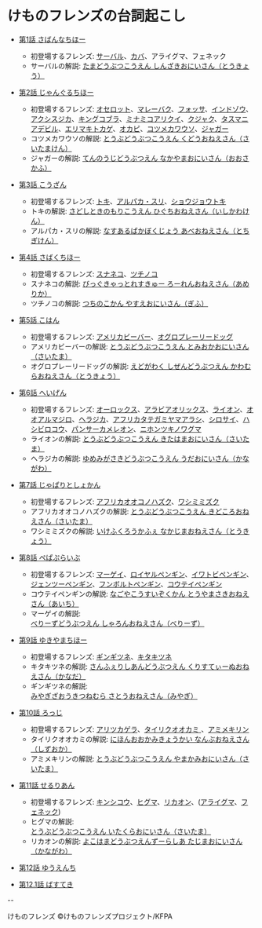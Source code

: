 # けものフレンズの台詞起こし

* [第1話 さばんなちほー](01.md)
  - 初登場するフレンズ: [サーバル](01.md#0251)、[カバ](01.md#1223)、アライグマ、フェネック
  - サーバルの解説: [たまどうぶつこうえん しんざきおにいさん（とうきょう）](01.md#0932)

* [第2話 じゃんぐるちほー](02.md)
  - 初登場するフレンズ: [オセロット](02.md#0612)、[マレーバク](02.md#0642)、[フォッサ](02.md#0658)、[インドゾウ](02.md#0755)、[アクシスジカ](02.md#0831)、[キングコブラ](02.md#0850)、[ミナミコアリクイ](02.md#0855)、[クジャク](02.md#0859)、[タスマニアデビル](02.md#0900)、[エリマキトカゲ](02.md#0902)、[オカピ](02.md#0903)、[コツメカワウソ](02.md#1113)、[ジャガー](02.md#1323)
  - コツメカワウソの解説: [とうぶどうぶつこうえん くどうおねえさん（さいたまけん）](02.md#1242)
  - ジャガーの解説: [てんのうじどうぶつえん なかやまおにいさん（おおさかふ）](02.md#2320)

* [第3話 こうざん](03.md)
  - 初登場するフレンズ: [トキ](03.md#0309)、[アルパカ・スリ](03.md#1236)、[ショウジョウトキ](03.md#1925)
  - トキの解説: [さどしときのもりこうえん ひぐちおねえさん（いしかわけん）](03.md#1035)
  - アルパカ・スリの解説: [なすあるぱかぼくじょう あべおねえさん（とちぎけん）](03.md#1105)

* [第4話 さばくちほー](04.md)
  - 初登場するフレンズ: [スナネコ](04.md#0417)、[ツチノコ](04.md#1209)
  - スナネコの解説: [びっぐきゃっとれすきゅー ろーれんおねえさん（あめりか）](04.md#1038)
  - ツチノコの解説: [つちのこかん やすえおにいさん（ぎふ）](04.md#2229)

* [第5話 こはん](05.md)
  - 初登場するフレンズ: [アメリカビーバー](05.md#0339)、[オグロプレーリードッグ](05.md#0924)
  - アメリカビーバーの解説: [とうぶどうぶつこうえん とみおかおにいさん（さいたま）](05.md#0952)
  - オグロプレーリードッグの解説: [えどがわく しぜんどうぶつえん かわむらおねえさん（とうきょう）](05.md#1023)

* [第6話 へいげん](06.md)
  - 初登場するフレンズ: [オーロックス](06.md#0013)、[アラビアオリックス](06.md#0013)、[ライオン](06.md#0256)、[オオアルマジロ](06.md#0627)、[ヘラジカ](06.md#0632)、[アフリカタテガミヤマアラシ](06.md#0643)、[シロサイ](06.md#0643)、[ハシビロコウ](06.md#0847)、[パンサーカメレオン](06.md#1115)、[ニホンツキノワグマ](06.md#1707)
  - ライオンの解説: [とうぶどうぶつこうえん きたはまおにいさん（さいたま）](06.md#1252)
  - ヘラジカの解説: [ゆめみがさきどうぶつこうえん うだおにいさん（かながわ）](06.md#1322)

* [第7話 じゃぱりとしょかん](07.md)
  - 初登場するフレンズ: [アフリカオオコノハズク](07.md#0819)、[ワシミミズク](07.md#0823)
  - アフリカオオコノハズクの解説: [とうぶどうぶつこうえん きどころおねえさん（さいたま）](07.md#1015)
  - ワシミミズクの解説: [いけふくろうかふぇ なかじまおねえさん（とうきょう）](07.md#1046)

* [第8話 ぺぱぷらいぶ](08.md)
  - 初登場するフレンズ: [マーゲイ](08.md#0348)、[ロイヤルペンギン](08.md#0518)、[イワトビペンギン](08.md#0518)、[ジェンツーペンギン](08.md#0518)、[フンボルトペンギン](08.md#0518)、[コウテイペンギン](08.md#0518)
  - コウテイペンギンの解説: [なごやこうすいぞくかん とうやまさきおねえさん（あいち）](08.md#0855)
  - マーゲイの解説: [べりーずどうぶつえん しゃろんおねえさん（べりーず）](08.md#0925)

* [第9話 ゆきやまちほー](09.md)
  - 初登場するフレンズ: [ギンギツネ](09.md#0703)、[キタキツネ](09.md#0703)
  - キタキツネの解説: [さんふぇりしあんどうぶつえん くりすてぃーぬおねえさん（かなだ）](09.md#1118)
  - ギンギツネの解説: [みやぎざおうきつねむら さとうおねえさん（みやぎ）](09.md#1148)

* [第10話 ろっじ](10.md)
  - 初登場するフレンズ: [アリツカゲラ](10.md#0157)、[タイリクオオカミ ](10.md#0330)、[アミメキリン ](10.md#0426)
  - タイリクオオカミの解説: [にほんおおかみきょうかい なんぶおねえさん（しずおか）](10.md#0837)
  - アミメキリンの解説: [とうぶどうぶつこうえん やまかみおにいさん（さいたま）](10.md#0908)

* [第11話 せるりあん](11.md)
  - 初登場するフレンズ: [キンシコウ](11.md#0053)、[ヒグマ](11.md#0226)、[リカオン](11.md#0446)、([アライグマ](11.md#0848)、[フェネック](11.md#0928))
  - ヒグマの解説: [とうぶどうぶつこうえん いたくらおにいさん（さいたま）](11.md#0520)
  - リカオンの解説: [よこはまどうぶつえんずーらしあ たじまおにいさん（かながわ）](11.md#0550)

* [第12話 ゆうえんち](12.md)

* [第12.1話 ばすてき](12.1.md)

--

けものフレンズ &copy;けものフレンズプロジェクト/KFPA
